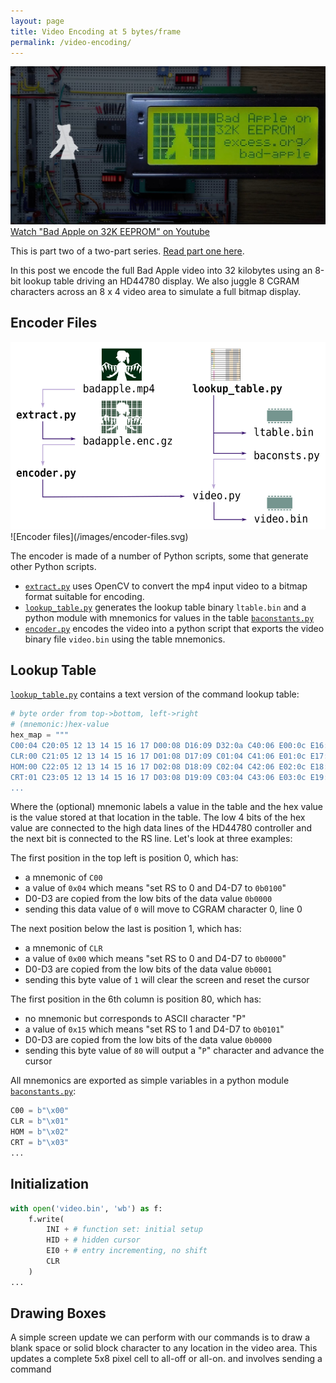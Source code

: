 ```yaml
---
layout: page
title: Video Encoding at 5 bytes/frame
permalink: /video-encoding/
---
```


[![Bad Apple on 32K EEPROM](/images/arms-wide.jpg)
Watch "Bad Apple on 32K EEPROM" on Youtube](https://youtu.be/TkhVqe8Z2lY)

This is part two of a two-part series. [Read part one here](/bad-apple).

In this post we encode the full Bad Apple video into 32 kilobytes using
an 8-bit lookup table driving an HD44780 display.
We also juggle 8 CGRAM characters across an 8 x 4 video area
to simulate a full bitmap display.

<!--more-->

## Encoder Files

<img src="/images/encoder-files.svg" height="300" alt="Encoder files">
![Encoder files](/images/encoder-files.svg)

The encoder is made of a number of Python scripts, some that generate
other Python scripts.

- [`extract.py`](https://github.com/wardi/cpu/blob/main/bad-apple/extract.py)
  uses OpenCV to convert the mp4 input video to a bitmap format suitable for encoding.
- [`lookup_table.py`](https://github.com/wardi/cpu/blob/main/bad-apple/lookup_table.py)
  generates the lookup table binary `ltable.bin` and a python module with mnemonics
  for values in the table
  [`baconstants.py`](https://github.com/wardi/cpu/blob/main/bad-apple/baconstants.py)
- [`encoder.py`](https://github.com/wardi/cpu/blob/main/bad-apple/encoder.py)
  encodes the video into a python script that exports the video binary file
  `video.bin` using the table mnemonics.

## Lookup Table

[`lookup_table.py`](https://github.com/wardi/cpu/blob/main/bad-apple/lookup_table.py)
contains a text version of the command lookup table:

```python
# byte order from top->bottom, left->right
# (mnemonic:)hex-value
hex_map = """
C00:04 C20:05 12 13 14 15 16 17 D00:08 D16:09 D32:0a C40:06 E00:0c E16:0d E32:0e C60:07
CLR:00 C21:05 12 13 14 15 16 17 D01:08 D17:09 C01:04 C41:06 E01:0c E17:0d E33:0e C61:07
HOM:00 C22:05 12 13 14 15 16 17 D02:08 D18:09 C02:04 C42:06 E02:0c E18:0d E34:0e C62:07
CRT:01 C23:05 12 13 14 15 16 17 D03:08 D19:09 C03:04 C43:06 E03:0c E19:0d E35:0e C63:07
...
```

Where the (optional) mnemonic labels a value in the table and the hex value is the
value stored at that location in the table. The low 4 bits of the hex value are
connected to the high data lines of the HD44780 controller and the next bit is connected
to the RS line. Let's look at three examples:

The first position in the top left is position 0, which has:
- a mnemonic of `C00`
- a value of `0x04` which means "set RS to 0 and D4-D7 to `0b0100`"
- D0-D3 are copied from the low bits of the data value `0b0000`
- sending this data value of `0` will move to CGRAM character 0, line 0

The next position below the last is position 1, which has:
- a mnemonic of `CLR`
- a value of `0x00` which means "set RS to 0 and D4-D7 to `0b0000`"
- D0-D3 are copied from the low bits of the data value `0b0001`
- sending this byte value of `1` will clear the screen and reset the cursor

The first position in the 6th column is position 80, which has:
- no mnemonic but corresponds to ASCII character "P"
- a value of `0x15` which means "set RS to 1 and D4-D7 to `0b0101`"
- D0-D3 are copied from the low bits of the data value `0b0000`
- sending this byte value of `80` will output a "`P`" character and advance the cursor

All mnemonics are exported as simple variables in a python module
[`baconstants.py`](https://github.com/wardi/cpu/blob/main/bad-apple/baconstants.py):

```python
C00 = b"\x00"
CLR = b"\x01"
HOM = b"\x02"
CRT = b"\x03"
...
```

## Initialization

```python
with open('video.bin', 'wb') as f:
    f.write(
        INI + # function set: initial setup
        HID + # hidden cursor
        EI0 + # entry incrementing, no shift
        CLR
    )
...
```

## Drawing Boxes

A simple screen update we can perform with our commands is to draw
a blank space or solid block character to any location in the video
area. This updates a complete 5x8 pixel cell to all-off or all-on.
and involves sending
a command 

